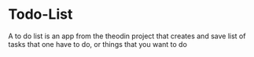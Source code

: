 # Todo-List
 A to do list is  an app from the theodin project that creates and save list of  tasks that one have to do, or things that you want to do
